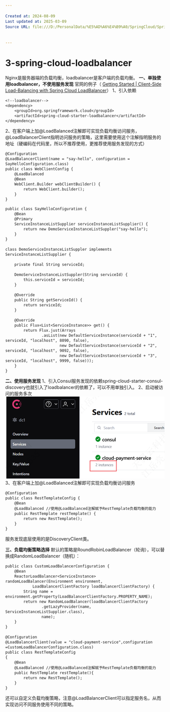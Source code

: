 ```yaml
---

Created at: 2024-08-09
Last updated at: 2025-03-09
Source URL: file:///D:/PersonalData/%E5%AD%A6%E4%B9%A0/SpringCloud/SpringCloud%E7%AC%AC3%E5%AD%A32024.html


---
```


# 3-spring-cloud-loadbalancer


Nginx是服务器端的负载均衡，loadbalancer是客户端的负载均衡。
**一、单独使用loadbalancer，不使用服务发现**
官网的例子（ [Getting Started | Client-Side Load-Balancing with Spring Cloud LoadBalancer](https://spring.io/guides/gs/spring-cloud-loadbalancer)）
1、引入依赖
```
<!--loadbalancer-->
<dependency>
    <groupId>org.springframework.cloud</groupId>
    <artifactId>spring-cloud-starter-loadbalancer</artifactId>
</dependency>
```
2、在客户端上加@LoadBalanced注解即可实现负载均衡访问服务，@LoadBalancerClient指明访问服务的策略，这里需要使用这个注解指明服务的地址（硬编码在代码里，所以不推荐使用，更推荐使用服务发现的方式）
```
@Configuration
@LoadBalancerClient(name = "say-hello", configuration = SayHelloConfiguration.class)
public class WebClientConfig {
    @LoadBalanced
    @Bean
    WebClient.Builder webClientBuilder() {
        return WebClient.builder();
    }
}
```
```
public class SayHelloConfiguration {
    @Bean
    @Primary
    ServiceInstanceListSupplier serviceInstanceListSupplier() {
        return new DemoServiceInstanceListSuppler("say-hello");
    }
}

class DemoServiceInstanceListSuppler implements ServiceInstanceListSupplier {

    private final String serviceId;

    DemoServiceInstanceListSuppler(String serviceId) {
        this.serviceId = serviceId;
    }

    @Override
    public String getServiceId() {
        return serviceId;
    }

    @Override
    public Flux<List<ServiceInstance>> get() {
        return Flux.just(Arrays
                .asList(new DefaultServiceInstance(serviceId + "1", serviceId, "localhost", 8090, false),
                        new DefaultServiceInstance(serviceId + "2", serviceId, "localhost", 9092, false),
                        new DefaultServiceInstance(serviceId + "3", serviceId, "localhost", 9999, false)));
    }
}
```

**二、使用服务发现**
1、引入Consul服务发现的依赖spring-cloud-starter-consul-discovery也就引入了loadbalancer的依赖了，可以不用单独引入。
2、启动被访问的服务多次
![unknown_filename.png](./_resources/3-spring-cloud-loadbalancer.resources/unknown_filename.png)
3、在客户端上加@LoadBalanced注解即可实现负载均衡访问服务
```
@Configuration
public class RestTemplateConfig {
    @Bean
    @LoadBalanced //使用@LoadBalanced注解赋予RestTemplate负载均衡的能力
    public RestTemplate restTemplate() {
        return new RestTemplate();
    }
}
```
服务发现底层使用的是DiscoveryClient类。

**三、负载均衡策略选择**
默认的策略是RoundRobinLoadBalancer（轮询），可以替换成RandomLoadBalancer（随机）：
```
public class CustomLoadBalancerConfiguration {
    @Bean
    ReactorLoadBalancer<ServiceInstance> randomLoadBalancer(Environment environment,
            LoadBalancerClientFactory loadBalancerClientFactory) {
        String name = environment.getProperty(LoadBalancerClientFactory.PROPERTY_NAME);
        return new RandomLoadBalancer(loadBalancerClientFactory
                .getLazyProvider(name, ServiceInstanceListSupplier.class),
                name);
    }
}

@Configuration
@LoadBalancerClient(value = "cloud-payment-service",configuration =CustomLoadBalancerConfiguration.class)
public class RestTemplateConfig
{
    @Bean
    @LoadBalanced //使用@LoadBalanced注解赋予RestTemplate负载均衡的能力
    public RestTemplate restTemplate(){
        return new RestTemplate();
    }
}
```
还可以自定义负载均衡策略，注意@LoadBalancerClient可以指定服务名，从而实现访问不同服务使用不同的策略。

